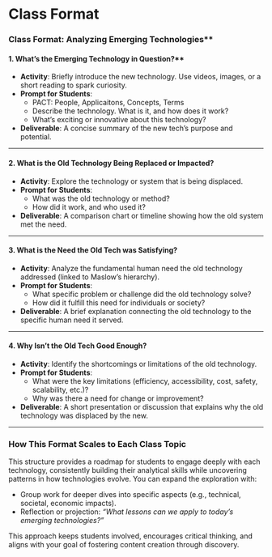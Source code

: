 # Class Format

### Class Format: Analyzing Emerging Technologies**

#### 1. What’s the Emerging Technology in Question?**  

- **Activity**: Briefly introduce the new technology. Use videos, images, or a short reading to spark curiosity.  
- **Prompt for Students**:  
  - PACT: People, Applicaitons, Concepts, Terms
  - Describe the technology. What is it, and how does it work?  
  - What’s exciting or innovative about this technology?  
- **Deliverable**: A concise summary of the new tech’s purpose and potential.

---

#### **2. What is the Old Technology Being Replaced or Impacted?**  

- **Activity**: Explore the technology or system that is being displaced.  
- **Prompt for Students**:  
  - What was the old technology or method?  
  - How did it work, and who used it?  
- **Deliverable**: A comparison chart or timeline showing how the old system met the need.

---

#### **3. What is the Need the Old Tech was Satisfying?**  

- **Activity**: Analyze the fundamental human need the old technology addressed (linked to Maslow’s hierarchy).  
- **Prompt for Students**:  
  - What specific problem or challenge did the old technology solve?  
  - How did it fulfill this need for individuals or society?  
- **Deliverable**: A brief explanation connecting the old technology to the specific human need it served.

---

#### **4. Why Isn’t the Old Tech Good Enough?**  

- **Activity**: Identify the shortcomings or limitations of the old technology.  
- **Prompt for Students**:  
  - What were the key limitations (efficiency, accessibility, cost, safety, scalability, etc.)?  
  - Why was there a need for change or improvement?  
- **Deliverable**: A short presentation or discussion that explains why the old technology was displaced by the new.

---

### **How This Format Scales to Each Class Topic**  

This structure provides a roadmap for students to engage deeply with each technology, consistently building their analytical skills while uncovering patterns in how technologies evolve. You can expand the exploration with:

- Group work for deeper dives into specific aspects (e.g., technical, societal, economic impacts).
- Reflection or projection: *“What lessons can we apply to today’s emerging technologies?”*

This approach keeps students involved, encourages critical thinking, and aligns with your goal of fostering content creation through discovery.
